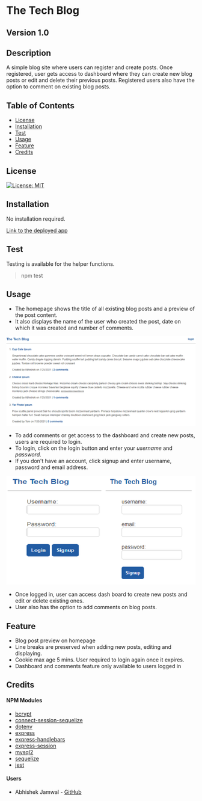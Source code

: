 # The Tech Blog
## Version 1.0
## Description
A simple blog site where users can register and create posts. Once registered, user gets access to dashboard where they can create new blog posts or edit and delete their previous posts. Registered users also have the option to comment on existing blog posts.

## Table of Contents
* [License](#license)
* [Installation](#installation)
* [Test](#test)
* [Usage](#usage)
* [Feature](#feature)
* [Credits](#credits)

## License
[![License: MIT](https://img.shields.io/badge/License-MIT-yellow.svg)](https://opensource.org/licenses/MIT)

## Installation
No installation required.

[Link to the deployed app](https://pure-eyrie-01841.herokuapp.com/)

## Test
Testing is available for the helper functions.

>npm test

## Usage
* The homepage shows the title of all existing blog posts and a preview of the post content.
* It also displays the name of the user who created the post, date on which it was created and number of comments.

![Homepage](./assets/images/homepage.PNG)

* To add comments or get access to the dashboard and create new posts, users are required to login.
* To login, click on the login button and enter your _username_ and _password_.
* If you don't have an account, click signup and enter username, password and email address.

![Login](./assets/images/login.png)

* Once logged in, user can access dash board to create new posts and edit or delete existing ones.
* User also has the option to add comments on blog posts.

## Feature
* Blog post preview on homepage
* Line breaks are preserved when adding new posts, editing and displaying.
* Cookie max age 5 mins. User required to login again once it expires.
* Dashboard and comments feature only available to users logged in

## Credits
#### NPM Modules
* [bcrypt](https://www.npmjs.com/package/bcrypt)
* [connect-session-sequelize](https://www.npmjs.com/package/connect-session-sequelize)
* [dotenv](https://www.npmjs.com/package/dotenv)
* [express](https://www.npmjs.com/package/express)
* [express-handlebars](https://www.npmjs.com/package/express-handlebars)
* [express-session](https://www.npmjs.com/package/express-session)
* [mysql2](https://www.npmjs.com/package/mysql2)
* [sequelize](https://www.npmjs.com/package/sequelize)
* [jest](https://jestjs.io/)

#### Users
* Abhishek Jamwal - [GitHub](https://github.com/jamwalab)

